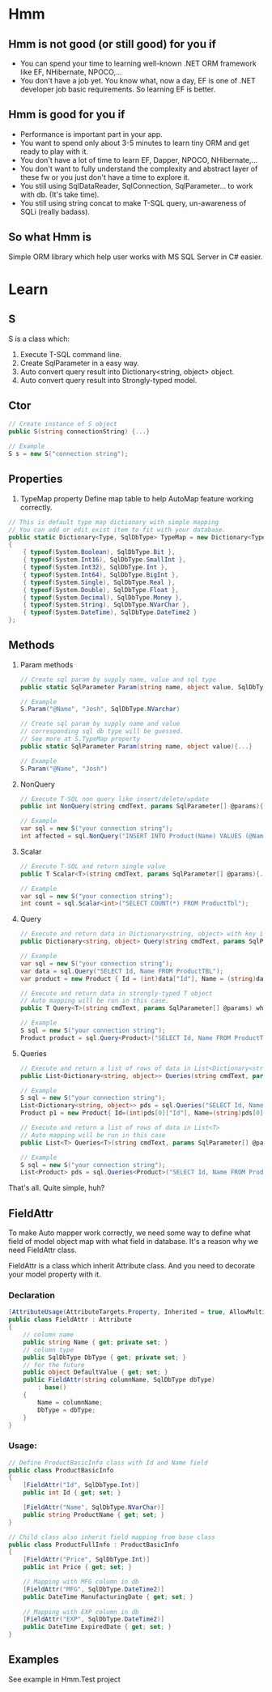 # Hmm
## Hmm is not good (or still good) for you if
- You can spend your time to learning well-known .NET ORM framework like EF, NHibernate, NPOCO,... 
- You don't have a job yet. You know what, now a day, EF is one of .NET developer job basic requirements. So learning EF is better.

## Hmm is good for you if
- Performance is important part in your app.
- You want to spend only about 3-5 minutes to learn tiny ORM and get ready to play with it.
- You don't have a lot of time to learn EF, Dapper, NPOCO, NHibernate,...
- You don't want to fully understand the complexity and abstract layer of these fw or you just don't have a time to explore it.
- You still using SqlDataReader, SqlConnection, SqlParameter... to work with db. (It's take time).
- You still using string concat to make T-SQL query, un-awareness of SQLi (really badass).

## So what Hmm is

Simple ORM library which help user works with MS SQL Server in C# easier.

# Learn

## S
S is a class which:
1. Execute T-SQL command line.
2. Create SqlParameter in a easy way.
3. Auto convert query result into Dictionary<string, object> object.
4. Auto convert query result into Strongly-typed model.

## Ctor

```cs
// Create instance of S object
public S(string connectionString) {...}

// Example
S s = new S("connection string");
```
## Properties
1. TypeMap property
Define map table to help AutoMap feature working correctly.
```cs
// This is default type map dictionary with simple mapping
// You can add or edit exist item to fit with your database.
public static Dictionary<Type, SqlDbType> TypeMap = new Dictionary<Type, SqlDbType> 
{
    { typeof(System.Boolean), SqlDbType.Bit },
    { typeof(System.Int16), SqlDbType.SmallInt },
    { typeof(System.Int32), SqlDbType.Int },
    { typeof(System.Int64), SqlDbType.BigInt },
    { typeof(System.Single), SqlDbType.Real },
    { typeof(System.Double), SqlDbType.Float },
    { typeof(System.Decimal), SqlDbType.Money },
    { typeof(System.String), SqlDbType.NVarChar },
    { typeof(System.DateTime), SqlDbType.DateTime2 }
};
```

## Methods
1. Param methods
    ```cs
    // Create sql param by supply name, value and sql type
    public static SqlParameter Param(string name, object value, SqlDbType type){...}

    // Example
    S.Param("@Name", "Josh", SqlDbType.NVarchar)
    ```

    ```cs
    // Create sql param by supply name and value
    // corresponding sql db type will be guessed.
    // See more at S.TypeMap property
    public static SqlParameter Param(string name, object value){...}

    // Example
    S.Param("@Name", "Josh")
    ```

2. NonQuery
    ```cs
    // Execute T-SQL non query like insert/delete/update
    public int NonQuery(string cmdText, params SqlParameter[] @params){...}

    // Example
    var sql = new S("your connection string");
    int affected = sql.NonQuery("INSERT INTO Product(Name) VALUES (@Name)", S.Param("@Name", "Nokia 1202"));
    ```

3. Scalar
    ```cs
    // Execute T-SQL and return single value
    public T Scalar<T>(string cmdText, params SqlParameter[] @params){...}

    // Example
    var sql = new S("your connection string");
    int count = sql.Scalar<int>("SELECT COUNT(*) FROM ProductTbl");
    ```

4. Query
    ```cs
    // Execute and return data in Dictionary<string, object> with key is column id, value is column value.
    public Dictionary<string, object> Query(string cmdText, params SqlParameter[] @params){...}

    // Example
    var sql = new S("your connection string");
    var data = sql.Query("SELECT Id, Name FROM ProductTBL");
    var product = new Product { Id = (int)data["Id"], Name = (string)data["Name"] };
    ```


    ```cs
    // Execute and return data in strongly-typed T object
    // Auto mapping will be run in this case.
    public T Query<T>(string cmdText, params SqlParameter[] @params) where T: new() {...}

    // Example
    S sql = new S("your connection string");
    Product product = sql.Query<Product>("SELECT Id, Name FROM ProductTBL");
    ```

5. Queries
    ```cs
    // Execute and return a list of rows of data in List<Dictionary<string, object>>.
    public List<Dictionary<string, object>> Queries(string cmdText, params SqlParameter[] @params) {...}

    // Example    
    S sql = new S("your connection string");
    List<Dictionary<string, object>> pds = sql.Queries("SELECT Id, Name FROM ProductTBL");
    Product p1 = new Product{ Id=(int)pds[0]["Id"], Name=(string)pds[0]["Name"] }; 
    ```

    ```cs
    // Execute and return a list of rows of data in List<T>
    // Auto mapping will be run in this case
    public List<T> Queries<T>(string cmdText, params SqlParameter[] @params) where T : new() {...}

    // Example    
    S sql = new S("your connection string");
    List<Product> pds = sql.Queries<Product>("SELECT Id, Name FROM ProductTBL");
    ```

That's all. Quite simple, huh?

## FieldAttr
To make Auto mapper work correctly, we need some way to define what field of model object map with what field in database.
It's a reason why we need FieldAttr class.

FieldAttr is a class which inherit Attribute class. And you need to decorate your model property with it. 

### Declaration
```cs
[AttributeUsage(AttributeTargets.Property, Inherited = true, AllowMultiple = false)]
public class FieldAttr : Attribute
{
    // column name
    public string Name { get; private set; }
    // column type
    public SqlDbType DbType { get; private set; }
    // for the future
    public object DefaultValue { get; set; }
    public FieldAttr(string columnName, SqlDbType dbType)
        : base()
    {
        Name = columnName;
        DbType = dbType;
    }
}
```

### Usage:

```cs
// Define ProductBasicInfo class with Id and Name field
public class ProductBasicInfo
{
    [FieldAttr("Id", SqlDbType.Int)]
    public int Id { get; set; }

    [FieldAttr("Name", SqlDbType.NVarChar)]
    public string ProductName { get; set; }
}

// Child class also inherit field mapping from base class
public class ProductFullInfo : ProductBasicInfo
{
    [FieldAttr("Price", SqlDbType.Int)]
    public int Price { get; set; }

    // Mapping with MFG column in db
    [FieldAttr("MFG", SqlDbType.DateTime2)]
    public DateTime ManufacturingDate { get; set; }
    
    // Mapping with EXP column in db
    [FieldAttr("EXP", SqlDbType.DateTime2)]
    public DateTime ExpiredDate { get; set; }
}
```

## Examples
See example in Hmm.Test project